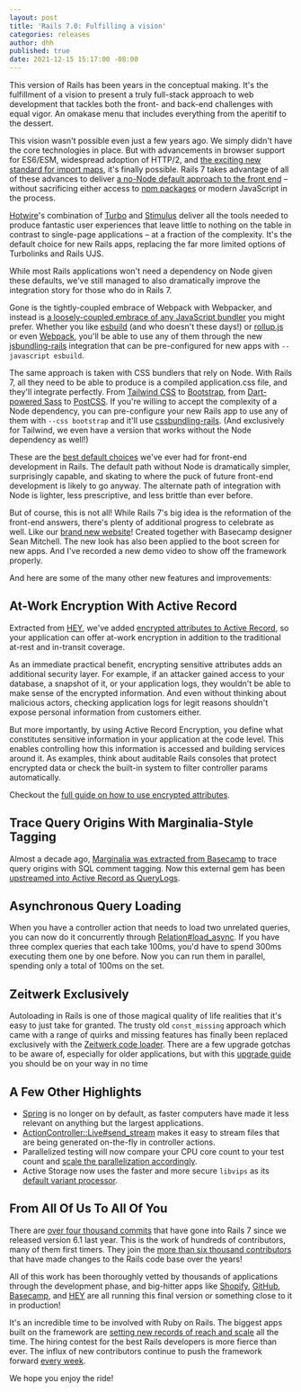 ```yaml
---
layout: post
title: 'Rails 7.0: Fulfilling a vision'
categories: releases
author: dhh
published: true
date: 2021-12-15 15:17:00 -08:00
---
```


This version of Rails has been years in the conceptual making. It's the fulfillment of a vision to present a truly full-stack approach to web development that tackles both the front- and back-end challenges with equal vigor. An omakase menu that includes everything from the aperitif to the dessert.

This vision wasn't possible even just a few years ago. We simply didn't have the core technologies in place. But with advancements in browser support for ES6/ESM, widespread adoption of HTTP/2, and [the exciting new standard for import maps](https://github.com/rails/importmap-rails), it's finally possible. Rails 7 takes advantage of all of these advances to deliver [a no-Node default approach to the front end](https://world.hey.com/dhh/modern-web-apps-without-javascript-bundling-or-transpiling-a20f2755) – without sacrificing either access to [npm packages](https://github.com/rails/importmap-rails#using-node-modules-via-javascript-cdns) or modern JavaScript in the process.

[Hotwire](https://hotwired.dev)'s combination of [Turbo](https://turbo.hotwired.dev) and [Stimulus](https://stimulus.hotwired.dev) deliver all the tools needed to produce fantastic user experiences that leave little to nothing on the table in contrast to single-page applications – at a fraction of the complexity. It's the default choice for new Rails apps, replacing the far more limited options of Turbolinks and Rails UJS.

While most Rails applications won't need a dependency on Node given these defaults, we've still managed to also dramatically improve the integration story for those who do in Rails 7. 

Gone is the tightly-coupled embrace of Webpack with Webpacker, and instead is [a loosely-coupled embrace of any JavaScript bundler](https://www.youtube.com/watch?v=PtxZvFnL2i0) you might prefer. Whether you like [esbuild](https://github.com/evanw/esbuild) (and who doesn't these days!) or [rollup.js](https://rollupjs.org/guide/en/) or even [Webpack](https://webpack.js.org), you'll be able to use any of them through the new [jsbundling-rails](https://github.com/rails/jsbundling-rails/) integration that can be pre-configured for new apps with `--javascript esbuild`.

The same approach is taken with CSS bundlers that rely on Node. With Rails 7, all they need to be able to produce is a compiled application.css file, and they'll integrate perfectly. From [Tailwind CSS](https://tailwindcss.com/) to [Bootstrap](https://getbootstrap.com/), from [Dart-powered Sass](https://sass-lang.com/dart-sass) to [PostCSS](https://postcss.org). If you're willing to accept the complexity of a Node dependency, you can pre-configure your new Rails app to use any of them with `--css bootstrap` and it'll use [cssbundling-rails](https://github.com/rails/cssbundling-rails/). (And exclusively for Tailwind, we even have a version that works without the Node dependency as well!)

These are the [best default choices](https://world.hey.com/dhh/rails-7-will-have-three-great-answers-to-javascript-in-2021-8d68191b) we've ever had for front-end development in Rails. The default path without Node is dramatically simpler, surprisingly capable, and skating to where the puck of future front-end development is likely to go anyway. The alternate path of integration with Node is lighter, less prescriptive, and less brittle than ever before.

But of course, this is not all! While Rails 7's big idea is the reformation of the front-end answers, there's plenty of additional progress to celebrate as well. Like our [brand new website](https://rubyonrails.org)! Created together with Basecamp designer Sean Mitchell. The new look has also been applied to the boot screen for new apps. And I've recorded a new demo video to show off the framework properly.

And here are some of the many other new features and improvements:

## At-Work Encryption With Active Record

Extracted from [HEY](https://hey.com/security), we've added [encrypted attributes to Active Record](https://github.com/rails/rails/pull/41659), so your application can offer at-work encryption in addition to the traditional at-rest and in-transit coverage. 

As an immediate practical benefit, encrypting sensitive attributes adds an additional security layer. For example, if an attacker gained access to your database, a snapshot of it, or your application logs, they wouldn't be able to make sense of the encrypted information. And even without thinking about malicious actors, checking application logs for legit reasons shouldn't expose personal information from customers either.

But more importantly, by using Active Record Encryption, you define what constitutes sensitive information in your application at the code level. This enables controlling how this information is accessed and building services around it. As examples, think about auditable Rails consoles that protect encrypted data or check the built-in system to filter controller params automatically.

Checkout the [full guide on how to use encrypted attributes](https://edgeguides.rubyonrails.org/active_record_encryption.html).

## Trace Query Origins With Marginalia-Style Tagging

Almost a decade ago, [Marginalia was extracted from Basecamp](https://signalvnoise.com/posts/3130-tech-note-mysql-query-comments-in-rails) to trace query origins with SQL comment tagging. Now this external gem has been [upstreamed into Active Record as QueryLogs](https://github.com/rails/rails/pull/42240).

## Asynchronous Query Loading

When you have a controller action that needs to load two unrelated queries, you can now do it concurrently through [Relation#load_async](https://github.com/rails/rails/pull/41372). If you have three complex queries that each take 100ms, you'd have to spend 300ms executing them one by one before. Now you can run them in parallel, spending only a total of 100ms on the set.

## Zeitwerk Exclusively

Autoloading in Rails is one of those magical quality of life realities that it's easy to just take for granted. The trusty old `const_missing` approach which came with a range of quirks and missing features has finally been replaced exclusively with the [Zeitwerk code loader](https://github.com/fxn/zeitwerk#introduction). There are a few upgrade gotchas to be aware of, especially for older applications, but with this [upgrade guide](https://guides.rubyonrails.org/upgrading_ruby_on_rails.html#autoloading) you should be on your way in no time

## A Few Other Highlights

- [Spring](https://github.com/rails/spring) is no longer on by default, as faster computers have made it less relevant on anything but the largest applications.
- [ActionController::Live#send_stream](https://github.com/rails/rails/pull/41488) makes it easy to stream files that are being generated on-the-fly in controller actions.
- Parallelized testing will now compare your CPU core count to your test count and [scale the parallelization accordingly](https://github.com/rails/rails/pull/42761).
- Active Storage now uses the faster and more secure `libvips` as its [default variant processor](https://edgeguides.rubyonrails.org/upgrading_ruby_on_rails.html#activestorage-variant-processor-changed-to-vips).

## From All Of Us To All Of You

There are [over four thousand commits](https://github.com/rails/rails/compare/v6.1.4.1...7-0-stable) that have gone into Rails 7 since we released version 6.1 last year. This is the work of hundreds of contributors, many of them first timers. They join the [more than six thousand contributors](https://contributors.rubyonrails.org) that have made changes to the Rails code base over the years!

All of this work has been thoroughly vetted by thousands of applications through the development phase, and big-hitter apps like [Shopify](https://www.shopify.com), [GitHub](https://github.com), [Basecamp](https://basecamp.com), and [HEY](https://hey.com) are all running this final version or something close to it in production!

It's an incredible time to be involved with Ruby on Rails. The biggest apps built on the framework are [setting new records of reach and scale](https://twitter.com/ShopifyEng/status/1465806691543531525) all the time. The hiring contest for the best Rails developers is more fierce than ever. The influx of new contributors continue to push the framework forward [every week](https://world.hey.com/this.week.in.rails).

We hope you enjoy the ride!
